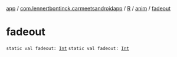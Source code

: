 [app](../../../index.md) / [com.lennertbontinck.carmeetsandroidapp](../../index.md) / [R](../index.md) / [anim](index.md) / [fadeout](./fadeout.md)

# fadeout

`static val fadeout: `[`Int`](https://kotlinlang.org/api/latest/jvm/stdlib/kotlin/-int/index.html)
`static val fadeout: `[`Int`](https://kotlinlang.org/api/latest/jvm/stdlib/kotlin/-int/index.html)